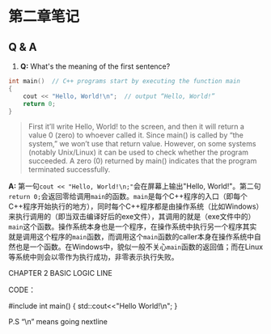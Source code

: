 # 第二章笔记

## Q & A

1. **Q:** What's the meaning of the first sentence?

  ```c++
  int main()  // C++ programs start by executing the function main
  {
      cout << "Hello, World!\n";  // output “Hello, World!”
      return 0;
  }
  ```
  > First it’ll write Hello, World! to the screen, and then it will return a value 0 (zero) to whoever called it.
  > Since main() is called by “the system,” we won’t use that return value.
  > However, on some systems (notably Unix/Linux) it can be used to check whether the program succeeded.
  > A zero (0) returned by main() indicates that the program terminated successfully.

  **A:**  第一句`cout << "Hello, World!\n;"`会在屏幕上输出"Hello, World!"。第二句`return 0;`会返回零给调用`main`的函数。`main`是每个C++程序的入口（即每个C++程序开始执行的地方），同时每个C++程序都是由操作系统（比如Windows）来执行调用的（即当双击编译好后的exe文件），其调用的就是（exe文件中的）`main`这个函数。操作系统本身也是一个程序，在操作系统中执行另一个程序其实就是调用这个程序的`main`函数，而调用这个`main`函数的caller本身在操作系统中自然也是一个函数。在Windows中，貌似一般不关心`main`函数的返回值；而在Linux等系统中则会以零作为执行成功，非零表示执行失败。

CHAPTER 2
BASIC LOGIC LINE
 
 
CODE：

#include <iostream>
int main()
{
	std::cout<<"Hello World!\n";
}

P.S
“\n” means going nextline
